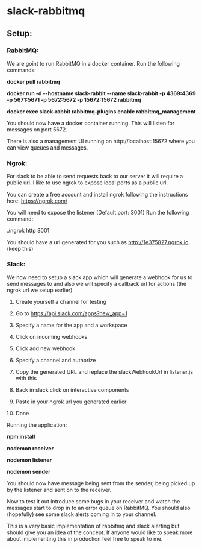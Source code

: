 
# slack-rabbitmq

  

## Setup:

  

### RabbitMQ:

  

We are goint to run RabbitMQ in a docker container. Run the following commands:

**docker pull rabbitmq**

**docker run -d --hostname slack-rabbit --name slack-rabbit -p 4369:4369 -p 5671:5671 -p 5672:5672 -p 15672:15672 rabbitmq**

**docker exec slack-rabbit rabbitmq-plugins enable rabbitmq_management**

  

You should now have a docker container running. This will listen for messages on port 5672.

There is also a management UI running on http://localhost:15672 where you can view queues and messages.

  

### Ngrok:

  

For slack to be able to send requests back to our server it will require a public url. I like to use ngrok to expose local ports as a public url.

  

You can create a free account and install ngrok following the instructions here: https://ngrok.com/

  

You will need to expose the listener (Default port: 3001) Run the following command:

  

./ngrok http 3001

  

You should have a url generated for you such as http://1e375827.ngrok.io (keep this)

  

### Slack:

  

We now need to setup a slack app which will generate a webhook for us to send messages to and also we will specify a callback url for actions (the ngrok url we setup earlier)

  

1. Create yourself a channel for testing

2. Go to https://api.slack.com/apps?new_app=1

3. Specify a name for the app and a workspace

4. Click on incoming webhooks

5. Click add new webhook

6. Specify a channel and authorize

7. Copy the generated URL and replace the slackWebhookUrl in listener.js with this

8. Back in slack click on interactive components

9. Paste in your ngrok url you generated earlier

10. Done

  

Running the application:

**npm install**

**nodemon receiver**

**nodemon listener**

**nodemon sender**

You should now have message being sent from the sender, being picked up by the listener and sent on to the receiver.

Now to test it out introduce some bugs in your receiver and watch the messages start to drop in to an error queue on RabbitMQ. You should also (hopefully) see some slack alerts coming in to your channel.

This is a very basic implementation of rabbitmq and slack alerting but should give you an idea of the concept. If anyone would like to speak more about implementing this in production feel free to speak to me.